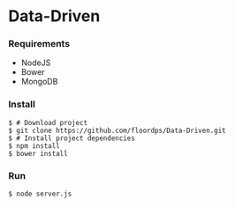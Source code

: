 # Data-Driven

### Requirements
* NodeJS
* Bower
* MongoDB


### Install
```
$ # Download project
$ git clone https://github.com/floordps/Data-Driven.git
$ # Install project dependencies
$ npm install
$ bower install
```


### Run
```
$ node server.js
